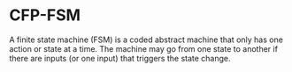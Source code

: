 # CFP-FSM
A finite state machine (FSM) is a coded abstract machine that only has one action or state at a time. The machine may go from one state to another if there are inputs (or one input) that triggers the state change.
